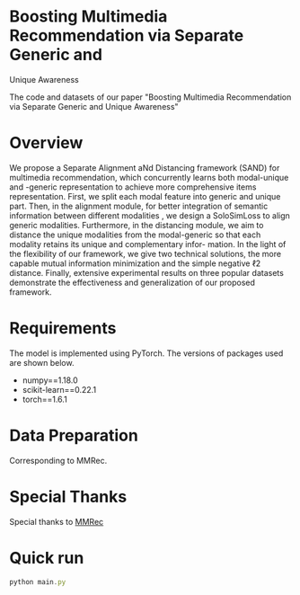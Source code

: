 # Boosting Multimedia Recommendation via Separate Generic and
Unique Awareness

The code and datasets of our paper "Boosting Multimedia Recommendation via Separate Generic and
Unique Awareness"

# Overview

We propose a Separate Alignment aNd Distancing framework (SAND) for multimedia recommendation, which concurrently learns both modal-unique and -generic representation to achieve more comprehensive items representation. First, we split each modal feature into generic and unique part. Then, in the alignment module, for better integration of semantic information between different modalities , we design a SoloSimLoss to align generic modalities. Furthermore, in the distancing module, we aim to distance the unique modalities from the modal-generic so that each modality retains its unique and complementary infor- mation. In the light of the flexibility of our framework, we give two technical solutions, the more capable mutual information minimization and the simple negative ℓ2 distance. Finally, extensive experimental results on three popular datasets demonstrate the effectiveness and generalization of our proposed framework.

# Requirements

The model is implemented using PyTorch. The versions of packages used are shown below.

- numpy==1.18.0
- scikit-learn==0.22.1
- torch==1.6.1

# Data Preparation


Corresponding to MMRec.

# Special Thanks

Special thanks to [MMRec](https://github.com/enoche/MMRec)

# Quick run

```js
python main.py
```
